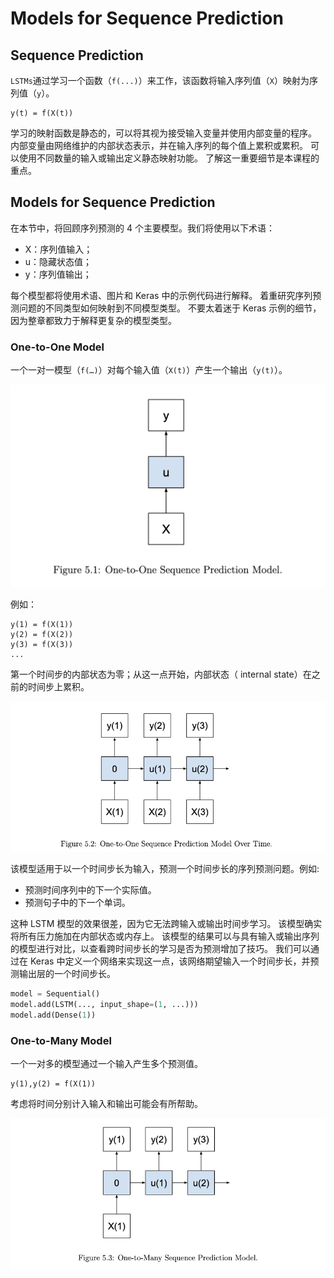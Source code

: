 # Models for Sequence Prediction

## Sequence Prediction

`LSTMs`通过学习一个函数（`f(...)`）来工作，该函数将输入序列值（`X`）映射为序列值（`y`）。

```
y(t) = f(X(t))
```

学习的映射函数是静态的，可以将其视为接受输入变量并使用内部变量的程序。 内部变量由网络维护的内部状态表示，并在输入序列的每个值上累积或累积。 可以使用不同数量的输入或输出定义静态映射功能。 了解这一重要细节是本课程的重点。

## Models for Sequence Prediction

在本节中，将回顾序列预测的 4 个主要模型。我们将使用以下术语：

- X：序列值输入；
- u：隐藏状态值；
- y：序列值输出；

每个模型都将使用术语、图片和 Keras 中的示例代码进行解释。 着重研究序列预测问题的不同类型如何映射到不同模型类型。 不要太着迷于 Keras 示例的细节，因为整章都致力于解释更复杂的模型类型。

### One-to-One Model

一个一对一模型（`f(…)`）对每个输入值（`X(t)`）产生一个输出（`y(t)`）。

![Figure 5.1: One-to-One Sequence Prediction Model.][lstm-05-01]

例如：

```
y(1) = f(X(1))
y(2) = f(X(2))
y(3) = f(X(3))
...
```

第一个时间步的内部状态为零；从这一点开始，内部状态（ internal state）在之前的时间步上累积。

![Figure 5.2: One-to-One Sequence Prediction Model Over Time.][lstm-05-02]

该模型适用于以一个时间步长为输入，预测一个时间步长的序列预测问题。例如:

- 预测时间序列中的下一个实际值。
- 预测句子中的下一个单词。

这种 LSTM 模型的效果很差，因为它无法跨输入或输出时间步学习。 该模型确实将所有压力施加在内部状态或内存上。 该模型的结果可以与具有输入或输出序列的模型进行对比，以查看跨时间步长的学习是否为预测增加了技巧。 我们可以通过在 Keras 中定义一个网络来实现这一点，该网络期望输入一个时间步长，并预测输出层的一个时间步长。

```python
model = Sequential()
model.add(LSTM(..., input_shape=(1, ...)))
model.add(Dense(1))
```

### One-to-Many Model

一个一对多的模型通过一个输入产生多个预测值。

```
y(1),y(2) = f(X(1))
```

考虑将时间分别计入输入和输出可能会有所帮助。

![Figure 5.3: One-to-Many Sequence Prediction Model.][lstm-05-03]

[lstm-05-01]: ../../.gitbook/assets/lstm_with_python/05-01.png
[lstm-05-02]: ../../.gitbook/assets/lstm_with_python/05-02.png
[lstm-05-03]: ../../.gitbook/assets/lstm_with_python/05-03.png
